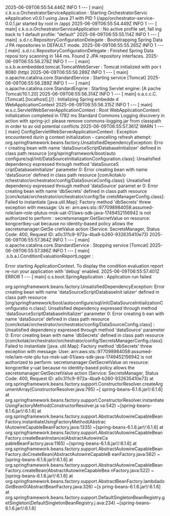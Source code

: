2025-06-09T06:55:54.446Z  INFO 1 --- [           main] c.k.o.o.OrchestratorServiceApplication   : Starting OrchestratorServic                                                                                         eApplication v0.0.1 using Java 21 with PID 1 (/app/orchestrator-service-0.0.1.jar started by root in /app)
2025-06-09T06:55:54.449Z  INFO 1 --- [           main] c.k.o.o.OrchestratorServiceApplication   : No active profile set, fall                                                                                         ing back to 1 default profile: "default"
2025-06-09T06:55:55.114Z  INFO 1 --- [           main] .s.d.r.c.RepositoryConfigurationDelegate : Bootstrapping Spring Data J                                                                                         PA repositories in DEFAULT mode.
2025-06-09T06:55:55.265Z  INFO 1 --- [           main] .s.d.r.c.RepositoryConfigurationDelegate : Finished Spring Data reposi                                                                                         tory scanning in 144 ms. Found 2 JPA repository interfaces.
2025-06-09T06:55:56.278Z  INFO 1 --- [           main] o.s.b.w.embedded.tomcat.TomcatWebServer  : Tomcat initialized with por                                                                                         t 8080 (http)
2025-06-09T06:55:56.289Z  INFO 1 --- [           main] o.apache.catalina.core.StandardService   : Starting service [Tomcat]
2025-06-09T06:55:56.289Z  INFO 1 --- [           main] o.apache.catalina.core.StandardEngine    : Starting Servlet engine: [A                                                                                         pache Tomcat/10.1.20]
2025-06-09T06:55:56.314Z  INFO 1 --- [           main] o.a.c.c.C.[Tomcat].[localhost].[/]       : Initializing Spring embedde                                                                                         d WebApplicationContext
2025-06-09T06:55:56.315Z  INFO 1 --- [           main] w.s.c.ServletWebServerApplicationContext : Root WebApplicationContext:                                                                                          initialization completed in 1782 ms
Standard Commons Logging discovery in action with spring-jcl: please remove commons-logging.jar from classpath in order to av                                                                                         oid potential conflicts
2025-06-09T06:55:57.361Z  WARN 1 --- [           main] ConfigServletWebServerApplicationContext : Exception encountered durin                                                                                         g context initialization - cancelling refresh attempt: org.springframework.beans.factory.UnsatisfiedDependencyException: Erro                                                                                         r creating bean with name 'dataSourceScriptDatabaseInitializer' defined in class path resource [org/springframework/boot/auto                                                                                         configure/sql/init/DataSourceInitializationConfiguration.class]: Unsatisfied dependency expressed through method 'dataSourceS                                                                                         criptDatabaseInitializer' parameter 0: Error creating bean with name 'dataSource' defined in class path resource [com/kotak/o                                                                                         rchestrator/orchestrator/config/DataSourceConfig.class]: Unsatisfied dependency expressed through method 'dataSource' paramet                                                                                         er 0: Error creating bean with name 'dbSecrets' defined in class path resource [com/kotak/orchestrator/orchestrator/config/Se                                                                                         cretsManagerConfig.class]: Failed to instantiate [java.util.Map]: Factory method 'dbSecrets' threw exception with message: Us                                                                                         er: arn:aws:sts::977098984058:assumed-role/iam-role-plutus-msk-uat-01/aws-sdk-java-1749452156942 is not authorized to perform                                                                                         : secretsmanager:GetSecretValue on resource: kongcertkey-uat because no identity-based policy allows the secretsmanager:GetSe                                                                                         cretValue action (Service: SecretsManager, Status Code: 400, Request ID: a0c311c9-972a-4ba9-b260-932635410e73)
2025-06-09T06:55:57.364Z  INFO 1 --- [           main] o.apache.catalina.core.StandardService   : Stopping service [Tomcat]
2025-06-09T06:55:57.386Z  INFO 1 --- [           main] .s.b.a.l.ConditionEvaluationReportLogger :

Error starting ApplicationContext. To display the condition evaluation report re-run your application with 'debug' enabled.
2025-06-09T06:55:57.401Z ERROR 1 --- [           main] o.s.boot.SpringApplication               : Application run failed

org.springframework.beans.factory.UnsatisfiedDependencyException: Error creating bean with name 'dataSourceScriptDatabaseInit                                                                                         ializer' defined in class path resource [org/springframework/boot/autoconfigure/sql/init/DataSourceInitializationConfiguratio                                                                                         n.class]: Unsatisfied dependency expressed through method 'dataSourceScriptDatabaseInitializer' parameter 0: Error creating b                                                                                         ean with name 'dataSource' defined in class path resource [com/kotak/orchestrator/orchestrator/config/DataSourceConfig.class]                                                                                         : Unsatisfied dependency expressed through method 'dataSource' parameter 0: Error creating bean with name 'dbSecrets' defined                                                                                          in class path resource [com/kotak/orchestrator/orchestrator/config/SecretsManagerConfig.class]: Failed to instantiate [java.                                                                                         util.Map]: Factory method 'dbSecrets' threw exception with message: User: arn:aws:sts::977098984058:assumed-role/iam-role-plu                                                                                         tus-msk-uat-01/aws-sdk-java-1749452156942 is not authorized to perform: secretsmanager:GetSecretValue on resource: kongcertke                                                                                         y-uat because no identity-based policy allows the secretsmanager:GetSecretValue action (Service: SecretsManager, Status Code:                                                                                          400, Request ID: a0c311c9-972a-4ba9-b260-932635410e73)
        at org.springframework.beans.factory.support.ConstructorResolver.createArgumentArray(ConstructorResolver.java:795) ~[                                                                                         spring-beans-6.1.6.jar!/:6.1.6]
        at org.springframework.beans.factory.support.ConstructorResolver.instantiateUsingFactoryMethod(ConstructorResolver.ja                                                                                         va:542) ~[spring-beans-6.1.6.jar!/:6.1.6]
        at org.springframework.beans.factory.support.AbstractAutowireCapableBeanFactory.instantiateUsingFactoryMethod(Abstrac                                                                                         tAutowireCapableBeanFactory.java:1335) ~[spring-beans-6.1.6.jar!/:6.1.6]
        at org.springframework.beans.factory.support.AbstractAutowireCapableBeanFactory.createBeanInstance(AbstractAutowireCa                                                                                         pableBeanFactory.java:1165) ~[spring-beans-6.1.6.jar!/:6.1.6]
        at org.springframework.beans.factory.support.AbstractAutowireCapableBeanFactory.doCreateBean(AbstractAutowireCapableB                                                                                         eanFactory.java:562) ~[spring-beans-6.1.6.jar!/:6.1.6]
        at org.springframework.beans.factory.support.AbstractAutowireCapableBeanFactory.createBean(AbstractAutowireCapableBea                                                                                         nFactory.java:522) ~[spring-beans-6.1.6.jar!/:6.1.6]
        at org.springframework.beans.factory.support.AbstractBeanFactory.lambda$doGetBean$0(AbstractBeanFactory.java:326) ~[s                                                                                         pring-beans-6.1.6.jar!/:6.1.6]
        at org.springframework.beans.factory.support.DefaultSingletonBeanRegistry.getSingleton(DefaultSingletonBeanRegistry.j                                                                                         ava:234) ~[spring-beans-6.1.6.jar!/:6.1.6]
